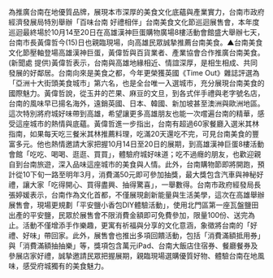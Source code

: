 為推廣台南在地優質品牌，展現本市深厚的美食文化底蘊與產業實力，台南市政府經濟發展局特別舉辦「百味台南 好禮相伴」台南美食文化節巡迴展售會，本年度巡迴最終場於10月14至20日在高雄漢神巨蛋購物廣場8樓活動會館盛大舉辦七天，台南市長黃偉哲今(15)日也親臨現場，向高雄民眾誠摯推薦台南美食。▲台南美食文化節壓軸登場高雄漢神巨蛋，黃偉哲與百貨業者、產業協會合作推廣台南美食。(新聞處 提供)黃偉哲表示，台南與高雄地緣相近、情誼深厚，是相生相成、共同發展的好鄰居。台南向來是美食之都，今年更榮獲英國《Time Out》雜誌評選為「亞洲十大街頭美食城市」第六名，也是全台唯一入選城市，充分展現台南美食的國際魅力。黃偉哲說，從玉井的芒果、麻豆的文旦，到各式伴手禮與老字號名店，台南的風味早已揚名海外，遠銷英國、日本、韓國、新加坡甚至澳洲與歐洲地區。這次特別將府城好味帶到高雄，希望讓更多高雄朋友也能一次嚐遍台南的精華，感受這座城市的熱情與底蘊。黃偉哲進一步指出，台南有超過60家餐廳入選米其林指南，如果每天吃三餐米其林推薦料理，吃滿20天還吃不完，可見台南美食的豐富多元。他也熱情邀請大家把握10月14日至20日的展期，到高雄漢神巨蛋8樓活動會館「吃吃、喝喝、逛逛、買買」，體驗府城好味道；吃不過癮的朋友，也歡迎親自到台南旅遊，深入品味這座城市的美食與人情。此外，台南購物節即將開跑，預計從10下旬一路至明年3月，消費滿50元即可參加抽獎，最大獎包含汽車與神秘好禮，讓大家「吃得開心、買得盡興、抽得驚喜」，一舉數得。台南市政府經發局長張婷媛表示，台南作為文化首都，不僅展現創新能量與生活美學，這次在高雄舉辦展售會，現場更規劃「平安鹽小香包DIY體驗活動」，使用北門區第一座瓦盤鹽田出產的平安鹽，民眾於展售會不限消費金額即可免費參加，限量100份、送完為止。活動不僅增添手作樂趣，更寓有祈福與分享的文化意涵，象徵將台南的「好禮、好味」帶回家。此外，展售會也推出多項回饋活動，包括「消費滿額抵用券」與「消費滿額抽抽樂」等，獎項包含萬元iPad、台南大飯店住宿券、餐廳餐券及參展店家好禮，誠摯邀請民眾把握展期，親臨現場選購優質好物、體驗台南在地風味，感受府城獨有的美食魅力。